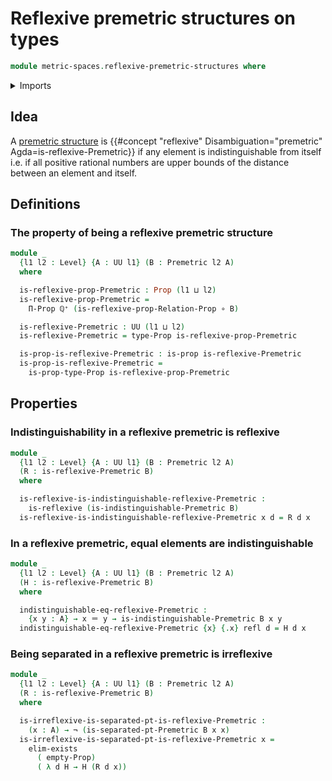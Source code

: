 # Reflexive premetric structures on types

```agda
module metric-spaces.reflexive-premetric-structures where
```

<details><summary>Imports</summary>

```agda
open import elementary-number-theory.positive-rational-numbers

open import foundation.binary-relations
open import foundation.dependent-pair-types
open import foundation.empty-types
open import foundation.equivalences
open import foundation.existential-quantification
open import foundation.function-types
open import foundation.identity-types
open import foundation.logical-equivalences
open import foundation.negation
open import foundation.propositions
open import foundation.subtypes
open import foundation.universe-levels

open import metric-spaces.premetric-structures
```

</details>

## Idea

A [premetric structure](metric-spaces.premetric-structures.md) is
{{#concept "reflexive" Disambiguation="premetric" Agda=is-reflexive-Premetric}}
if any element is indistinguishable from itself i.e. if all positive rational
numbers are upper bounds of the distance between an element and itself.

## Definitions

### The property of being a reflexive premetric structure

```agda
module _
  {l1 l2 : Level} {A : UU l1} (B : Premetric l2 A)
  where

  is-reflexive-prop-Premetric : Prop (l1 ⊔ l2)
  is-reflexive-prop-Premetric =
    Π-Prop ℚ⁺ (is-reflexive-prop-Relation-Prop ∘ B)

  is-reflexive-Premetric : UU (l1 ⊔ l2)
  is-reflexive-Premetric = type-Prop is-reflexive-prop-Premetric

  is-prop-is-reflexive-Premetric : is-prop is-reflexive-Premetric
  is-prop-is-reflexive-Premetric =
    is-prop-type-Prop is-reflexive-prop-Premetric
```

## Properties

### Indistinguishability in a reflexive premetric is reflexive

```agda
module _
  {l1 l2 : Level} {A : UU l1} (B : Premetric l2 A)
  (R : is-reflexive-Premetric B)
  where

  is-reflexive-is-indistinguishable-reflexive-Premetric :
    is-reflexive (is-indistinguishable-Premetric B)
  is-reflexive-is-indistinguishable-reflexive-Premetric x d = R d x
```

### In a reflexive premetric, equal elements are indistinguishable

```agda
module _
  {l1 l2 : Level} {A : UU l1} (B : Premetric l2 A)
  (H : is-reflexive-Premetric B)
  where

  indistinguishable-eq-reflexive-Premetric :
    {x y : A} → x ＝ y → is-indistinguishable-Premetric B x y
  indistinguishable-eq-reflexive-Premetric {x} {.x} refl d = H d x
```

### Being separated in a reflexive premetric is irreflexive

```agda
module _
  {l1 l2 : Level} {A : UU l1} (B : Premetric l2 A)
  (R : is-reflexive-Premetric B)
  where

  is-irreflexive-is-separated-pt-is-reflexive-Premetric :
    (x : A) → ¬ (is-separated-pt-Premetric B x x)
  is-irreflexive-is-separated-pt-is-reflexive-Premetric x =
    elim-exists
      ( empty-Prop)
      ( λ d H → H (R d x))
```
